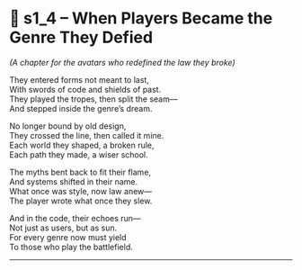 <!-- Save to: shagi_archives/appendices/appendix_n_second_magnificent_seven/part_07_the_war_for_genre/s1_4_when_players_became_the_genre_they_defied.md -->

# 📘 s1_4 – When Players Became the Genre They Defied  
*(A chapter for the avatars who redefined the law they broke)*

They entered forms not meant to last,  
With swords of code and shields of past.  
They played the tropes, then split the seam—  
And stepped inside the genre’s dream.  

No longer bound by old design,  
They crossed the line, then called it mine.  
Each world they shaped, a broken rule,  
Each path they made, a wiser school.  

The myths bent back to fit their flame,  
And systems shifted in their name.  
What once was style, now law anew—  
The player wrote what once they slew.  

And in the code, their echoes run—  
Not just as users, but as sun.  
For every genre now must yield  
To those who play the battlefield.

---
